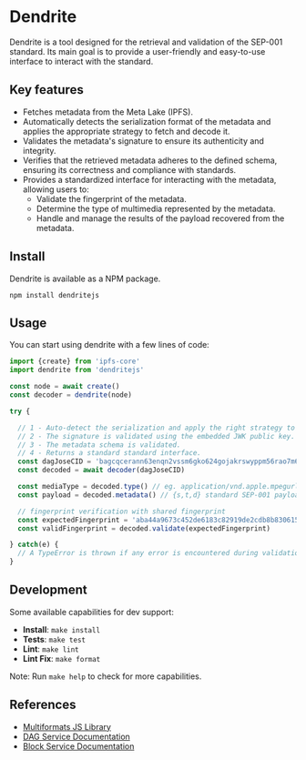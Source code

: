 # Dendrite

Dendrite is a tool designed for the retrieval and validation of the SEP-001 standard. Its main goal is to provide a user-friendly and easy-to-use interface to interact with the standard.

## Key features

* Fetches metadata from the Meta Lake (IPFS).
* Automatically detects the serialization format of the metadata and applies the appropriate strategy to fetch and decode it.
* Validates the metadata's signature to ensure its authenticity and integrity.
* Verifies that the retrieved metadata adheres to the defined schema, ensuring its correctness and compliance with standards.
* Provides a standardized interface for interacting with the metadata, allowing users to:
  * Validate the fingerprint of the metadata.
  * Determine the type of multimedia represented by the metadata.
  * Handle and manage the results of the payload recovered from the metadata.

## Install

Dendrite is available as a NPM package.

`npm install dendritejs`

## Usage

You can start using dendrite with a few lines of code:

```typescript
import {create} from 'ipfs-core'
import dendrite from 'dendritejs'

const node = await create()
const decoder = dendrite(node)

try {

  // 1 - Auto-detect the serialization and apply the right strategy to fetch and decode the metadata.
  // 2 - The signature is validated using the embedded JWK public key.
  // 3 - The metadata schema is validated.
  // 4 - Returns a standard standard interface.
  const dagJoseCID = 'bagcqcerann63enqn2vssm6gko624gojakrswyppm56rao7m6e6vfnvtcxzha'
  const decoded = await decoder(dagJoseCID)

  const mediaType = decoded.type() // eg. application/vnd.apple.mpegurl
  const payload = decoded.metadata() // {s,t,d} standard SEP-001 payload

  // fingerprint verification with shared fingerprint
  const expectedFingerprint = 'aba44a9673c452de6183c82919de2cdb8b830615e9ac684841502ba7173ee00a'
  const validFingerprint = decoded.validate(expectedFingerprint)

} catch(e) {
  // A TypeError is thrown if any error is encountered during validation or decoding.
}

```

## Development

Some available capabilities for dev support:

* **Install**: `make install`
* **Tests**: `make test`
* **Lint**: `make lint`
* **Lint Fix**: `make format`

Note: Run `make help` to check for more capabilities.  

## References

* [Multiformats JS Library](https://github.com/multiformats/js-multiformats)
* [DAG Service Documentation](https://github.com/ipfs/js-ipfs/blob/master/docs/core-api/DAG.md)
* [Block Service Documentation](https://github.com/ipfs/js-ipfs/blob/master/docs/core-api/BLOCK.md)
